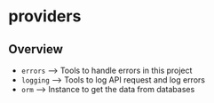 # providers

## Overview

+ `errors` --> Tools to handle errors in this project
+ `logging` --> Tools to log API request and log errors
+ `orm` --> Instance to get the data from databases

